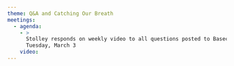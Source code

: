 ```yaml
---
theme: Q&A and Catching Our Breath
meetings:
  - agenda:
    - >
      Stolley responds on weekly video to all questions posted to Basecamp Q&A thread by 3pm
      Tuesday, March 3
    video:
---
```

